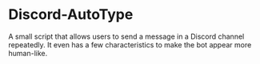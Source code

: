# Discord-AutoType
A small script that allows users to send a message in a Discord channel repeatedly. It even has a few characteristics to make the bot appear more human-like.
